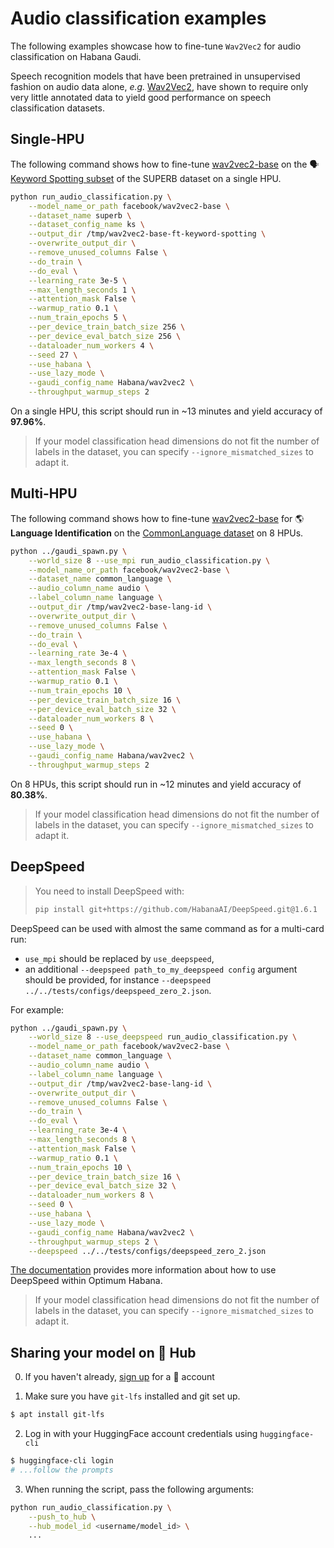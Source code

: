 <!---
Copyright 2021 The HuggingFace Team. All rights reserved.

Licensed under the Apache License, Version 2.0 (the "License");
you may not use this file except in compliance with the License.
You may obtain a copy of the License at

    http://www.apache.org/licenses/LICENSE-2.0

Unless required by applicable law or agreed to in writing, software
distributed under the License is distributed on an "AS IS" BASIS,
WITHOUT WARRANTIES OR CONDITIONS OF ANY KIND, either express or implied.
See the License for the specific language governing permissions and
limitations under the License.
-->

# Audio classification examples

The following examples showcase how to fine-tune `Wav2Vec2` for audio classification on Habana Gaudi.

Speech recognition models that have been pretrained in unsupervised fashion on audio data alone, *e.g.* [Wav2Vec2](https://huggingface.co/transformers/main/model_doc/wav2vec2.html), have shown to require only very little annotated data to yield good performance on speech classification datasets.

## Single-HPU

The following command shows how to fine-tune [wav2vec2-base](https://huggingface.co/facebook/wav2vec2-base) on the 🗣️ [Keyword Spotting subset](https://huggingface.co/datasets/superb#ks) of the SUPERB dataset on a single HPU.

```bash
python run_audio_classification.py \
    --model_name_or_path facebook/wav2vec2-base \
    --dataset_name superb \
    --dataset_config_name ks \
    --output_dir /tmp/wav2vec2-base-ft-keyword-spotting \
    --overwrite_output_dir \
    --remove_unused_columns False \
    --do_train \
    --do_eval \
    --learning_rate 3e-5 \
    --max_length_seconds 1 \
    --attention_mask False \
    --warmup_ratio 0.1 \
    --num_train_epochs 5 \
    --per_device_train_batch_size 256 \
    --per_device_eval_batch_size 256 \
    --dataloader_num_workers 4 \
    --seed 27 \
    --use_habana \
    --use_lazy_mode \
    --gaudi_config_name Habana/wav2vec2 \
    --throughput_warmup_steps 2
```

On a single HPU, this script should run in ~13 minutes and yield accuracy of **97.96%**.

> If your model classification head dimensions do not fit the number of labels in the dataset, you can specify `--ignore_mismatched_sizes` to adapt it.


## Multi-HPU

The following command shows how to fine-tune [wav2vec2-base](https://huggingface.co/facebook/wav2vec2-base) for 🌎 **Language Identification** on the [CommonLanguage dataset](https://huggingface.co/datasets/anton-l/common_language) on 8 HPUs.

```bash
python ../gaudi_spawn.py \
    --world_size 8 --use_mpi run_audio_classification.py \
    --model_name_or_path facebook/wav2vec2-base \
    --dataset_name common_language \
    --audio_column_name audio \
    --label_column_name language \
    --output_dir /tmp/wav2vec2-base-lang-id \
    --overwrite_output_dir \
    --remove_unused_columns False \
    --do_train \
    --do_eval \
    --learning_rate 3e-4 \
    --max_length_seconds 8 \
    --attention_mask False \
    --warmup_ratio 0.1 \
    --num_train_epochs 10 \
    --per_device_train_batch_size 16 \
    --per_device_eval_batch_size 32 \
    --dataloader_num_workers 8 \
    --seed 0 \
    --use_habana \
    --use_lazy_mode \
    --gaudi_config_name Habana/wav2vec2 \
    --throughput_warmup_steps 2
```

On 8 HPUs, this script should run in ~12 minutes and yield accuracy of **80.38%**.

> If your model classification head dimensions do not fit the number of labels in the dataset, you can specify `--ignore_mismatched_sizes` to adapt it.


## DeepSpeed

> You need to install DeepSpeed with:
> ```bash
> pip install git+https://github.com/HabanaAI/DeepSpeed.git@1.6.1
> ```

DeepSpeed can be used with almost the same command as for a multi-card run:
- `use_mpi` should be replaced by `use_deepspeed`,
- an additional `--deepspeed path_to_my_deepspeed config` argument should be provided, for instance `--deepspeed ../../tests/configs/deepspeed_zero_2.json`.

For example:
```bash
python ../gaudi_spawn.py \
    --world_size 8 --use_deepspeed run_audio_classification.py \
    --model_name_or_path facebook/wav2vec2-base \
    --dataset_name common_language \
    --audio_column_name audio \
    --label_column_name language \
    --output_dir /tmp/wav2vec2-base-lang-id \
    --overwrite_output_dir \
    --remove_unused_columns False \
    --do_train \
    --do_eval \
    --learning_rate 3e-4 \
    --max_length_seconds 8 \
    --attention_mask False \
    --warmup_ratio 0.1 \
    --num_train_epochs 10 \
    --per_device_train_batch_size 16 \
    --per_device_eval_batch_size 32 \
    --dataloader_num_workers 8 \
    --seed 0 \
    --use_habana \
    --use_lazy_mode \
    --gaudi_config_name Habana/wav2vec2 \
    --throughput_warmup_steps 2 \
    --deepspeed ../../tests/configs/deepspeed_zero_2.json
```

[The documentation](https://huggingface.co/docs/optimum/habana/usage_guides/deepspeed) provides more information about how to use DeepSpeed within Optimum Habana.

> If your model classification head dimensions do not fit the number of labels in the dataset, you can specify `--ignore_mismatched_sizes` to adapt it.


## Sharing your model on 🤗 Hub

0. If you haven't already, [sign up](https://huggingface.co/join) for a 🤗 account

1. Make sure you have `git-lfs` installed and git set up.

```bash
$ apt install git-lfs
```

2. Log in with your HuggingFace account credentials using `huggingface-cli`

```bash
$ huggingface-cli login
# ...follow the prompts
```

3. When running the script, pass the following arguments:

```bash
python run_audio_classification.py \
    --push_to_hub \
    --hub_model_id <username/model_id> \
    ...
```
